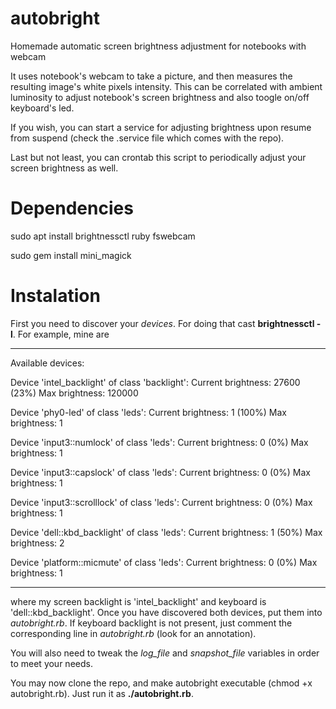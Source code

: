 # autobright
Homemade automatic screen brightness adjustment for notebooks with webcam

It uses notebook's webcam to take a picture, and then measures the resulting image's white pixels intensity. This can be correlated with ambient luminosity to adjust notebook's screen brightness and also toogle on/off keyboard's led. 

If you wish, you can start a service for adjusting brightness upon resume from suspend (check the .service file which comes with the repo).

Last but not least, you can crontab this script to periodically adjust your screen brightness as well. 

# Dependencies

sudo apt install brightnessctl ruby fswebcam

sudo gem install mini_magick

# Instalation

First you need to discover your *devices*. For doing that cast **brightnessctl -l**. For example, mine are

-----

Available devices:

Device 'intel_backlight' of class 'backlight':
	Current brightness: 27600 (23%)
	Max brightness: 120000

Device 'phy0-led' of class 'leds':
	Current brightness: 1 (100%)
	Max brightness: 1

Device 'input3::numlock' of class 'leds':
	Current brightness: 0 (0%)
	Max brightness: 1

Device 'input3::capslock' of class 'leds':
	Current brightness: 0 (0%)
	Max brightness: 1

Device 'input3::scrolllock' of class 'leds':
	Current brightness: 0 (0%)
	Max brightness: 1

Device 'dell::kbd_backlight' of class 'leds':
	Current brightness: 1 (50%)
	Max brightness: 2

Device 'platform::micmute' of class 'leds':
	Current brightness: 0 (0%)
	Max brightness: 1
  
  -----

where my screen backlight is 'intel_backlight' and keyboard is 'dell::kbd_backlight'. Once you have discovered both devices, put them into *autobright.rb*. If keyboard backlight is not present, just comment the corresponding line in *autobright.rb* (look for an annotation).

You will also need to tweak the *log_file* and *snapshot_file* variables in order to meet your needs.

You may now clone the repo, and make autobright executable (chmod +x autobright.rb). Just run it as **./autobright.rb**.
